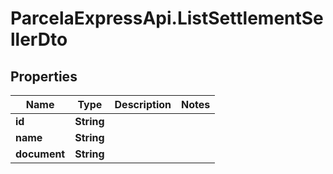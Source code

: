 # ParcelaExpressApi.ListSettlementSellerDto

## Properties
Name | Type | Description | Notes
------------ | ------------- | ------------- | -------------
**id** | **String** |  | 
**name** | **String** |  | 
**document** | **String** |  | 
